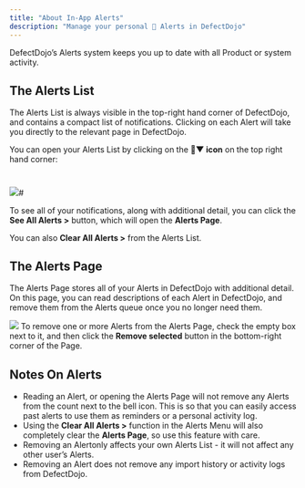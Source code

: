 ```yaml
---
title: "About In-App Alerts"
description: "Manage your personal 🔔 Alerts in DefectDojo"
---
```


DefectDojo’s Alerts system keeps you up to date with all Product or system activity.



## The Alerts List


The Alerts List is always visible in the top\-right hand corner of DefectDojo, and contains a compact list of notifications. Clicking on each Alert will take you directly to the relevant page in DefectDojo.



You can open your Alerts List by clicking on the **🔔▼ icon** on the top right hand corner:


# 


![](https://defectdojo-inc.intercom-attachments-7.com/i/o/962184118/22deeae73e389cbdd474abc6/Y_0qjtDeqEFCUJETy5UEB1kHEHntla7U21Any2QxOuwxjDmesuJjU1_iBo6GKYkNQjDwqZXjGvL_e8I88ObYoIWVkK7LooXpPMM0hTFFN-Tal_PRghpRuP4ilUWSZ4lN7dcPXItzUOGi8B4D9I3ijdA?expires=1729720800&signature=fcade9f5e7166ab4063d0898a5b6951cc070de5e5774fc866fce55b71fc6f53c&req=fSYlF8F6nIBXFb4f3HP0gAGoBPbnXU8sHMlGXmUcr%2BRTENXVZNLvnsUFJsy6%0A9os%3D%0A)# 



To see all of your notifications, along with additional detail, you can click the **See All Alerts \>** button, which will open the **Alerts Page**.



You can also **Clear All Alerts \>** from the Alerts List.




## The Alerts Page


The Alerts Page stores all of your Alerts in DefectDojo with additional detail. On this page, you can read descriptions of each Alert in DefectDojo, and remove them from the Alerts queue once you no longer need them.



![](https://defectdojo-inc.intercom-attachments-7.com/i/o/962184130/6835c7c1086d4145b0545b15/-2ZNGBc8OdCgW6jL7J2NEPP0AajeSKSBSn6k2OUWESpFOWD5GiePp907MWUSCIRyKEDGEHUE2FyDLxkyvxsYbHtiO1eV3R6XMV7WzXae3V1ZURA646O-0T33pDp-7XiMEmoAWg35wPidaKjIbjuT2GA?expires=1729720800&signature=773ae84506e9f08f3ca1bd7c0e1e1cb05cf43d048b3b92c89b8a5c4f7548ffac&req=fSYlF8F6nIJfFb4f3HP0gF%2BL0c%2FfyijSnUdI0Ho5vAzSilHO8lb8QLQHsSdu%0A6mU%3D%0A)
To remove one or more Alerts from the Alerts Page, check the empty box next to it, and then click the **Remove selected** button in the bottom\-right corner of the Page.



## Notes On Alerts


* Reading an Alert, or opening the Alerts Page will not remove any Alerts from the count next to the bell icon. This is so that you can easily access past alerts to use them as reminders or a personal activity log.
* Using the **Clear All Alerts \>** function in the Alerts Menu will also completely clear the **Alerts Page**, so use this feature with care.
* Removing an Alertonly affects your own Alerts List \- it will not affect any other user’s Alerts.
* Removing an Alert does not remove any import history or activity logs from DefectDojo.
